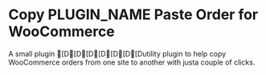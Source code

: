 # Copy PLUGIN_NAME Paste Order for WooCommerce

A small plugin [D[D[D[D[D[D[Dutility plugin to help copy WooCommerce orders from one site to another with justa couple of clicks.

